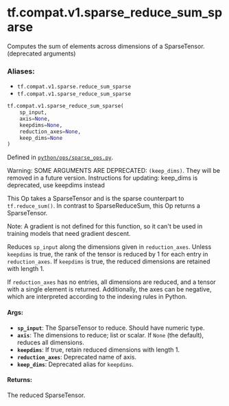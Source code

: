 <div itemscope itemtype="http://developers.google.com/ReferenceObject">
<meta itemprop="name" content="tf.compat.v1.sparse_reduce_sum_sparse" />
<meta itemprop="path" content="Stable" />
</div>

# tf.compat.v1.sparse_reduce_sum_sparse

Computes the sum of elements across dimensions of a SparseTensor. (deprecated arguments)

### Aliases:

* `tf.compat.v1.sparse.reduce_sum_sparse`
* `tf.compat.v1.sparse_reduce_sum_sparse`

``` python
tf.compat.v1.sparse_reduce_sum_sparse(
    sp_input,
    axis=None,
    keepdims=None,
    reduction_axes=None,
    keep_dims=None
)
```



Defined in [`python/ops/sparse_ops.py`](/code/stable/tensorflow/python/ops/sparse_ops.py).

<!-- Placeholder for "Used in" -->

Warning: SOME ARGUMENTS ARE DEPRECATED: `(keep_dims)`. They will be removed in a future version.
Instructions for updating:
keep_dims is deprecated, use keepdims instead

This Op takes a SparseTensor and is the sparse counterpart to
`tf.reduce_sum()`.  In contrast to SparseReduceSum, this Op returns a
SparseTensor.

Note: A gradient is not defined for this function, so it can't be used
in training models that need gradient descent.

Reduces `sp_input` along the dimensions given in `reduction_axes`.  Unless
`keepdims` is true, the rank of the tensor is reduced by 1 for each entry in
`reduction_axes`. If `keepdims` is true, the reduced dimensions are retained
with length 1.

If `reduction_axes` has no entries, all dimensions are reduced, and a tensor
with a single element is returned.  Additionally, the axes can be negative,
which are interpreted according to the indexing rules in Python.

#### Args:


* <b>`sp_input`</b>: The SparseTensor to reduce. Should have numeric type.
* <b>`axis`</b>: The dimensions to reduce; list or scalar. If `None` (the
  default), reduces all dimensions.
* <b>`keepdims`</b>: If true, retain reduced dimensions with length 1.
* <b>`reduction_axes`</b>: Deprecated name of axis.
* <b>`keep_dims`</b>: Deprecated alias for `keepdims`.


#### Returns:

The reduced SparseTensor.
